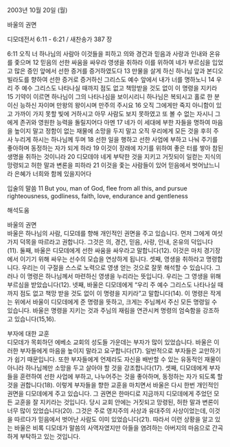 2003년 10월 20일 (월)

바울의 권면



디모데전서 6:11 - 6:21 / 새찬송가 387 장


6:11 오직 너 하나님의 사람아 이것들을 피하고 의와 경건과 믿음과 사랑과 인내와 온유를 좇으며
12 믿음의 선한 싸움을 싸우라 영생을 취하라 이를 위하여 네가 부르심을 입었고 많은 증인 앞에서 선한 증거를 증거하였도다
13 만물을 살게 하신 하나님 앞과 본디오 빌라도를 향하여 선한 증거로 증거하신 그리스도 예수 앞에서 내가 너를 명하노니
14 우리 주 예수 그리스도 나타나실 때까지 점도 없고 책망받을 것도 없이 이 명령을 지키라
15 기약이 이르면 하나님이 그의 나타나심을 보이시리니 하나님은 복되시고 홀로 한 분이신 능하신 자이며 만왕의 왕이시며 만주의 주시요
16 오직 그에게만 죽지 아니함이 있고 가까이 가지 못할 빛에 거하시고 아무 사람도 보지 못하였고 또 볼 수 없는 자시니 그에게 존귀와 영원한 능력을 돌릴지어다 아멘
17 네가 이 세대에 부한 자들을 명하여 마음을 높이지 말고 정함이 없는 재물에 소망을 두지 말고 오직 우리에게 모든 것을 후히 주사 누리게 하시는 하나님께 두며
18 선한 일을 행하고 선한 사업에 부하고 나눠 주기를 좋아하며 동정하는 자가 되게 하라
19 이것이 장래에 자기를 위하여 좋은 터를 쌓아 참된 생명을 취하는 것이니라
20 디모데야 네게 부탁한 것을 지키고 거짓되이 일컫는 지식의 망령되고 허한 말과 변론을 피하라
21 이것을 좇는 사람들이 있어 믿음에서 벗어났느니라 은혜가 너희와 함께 있을지어다

입술의 말씀
11 But you, man of God, flee from all this, and pursue righteousness, godliness, faith, love, endurance and gentleness

해석도움





바울의 권면  
바울은 하나님의 사람, 디모데를 향해 개인적인 권면을 주고 있습니다. 먼저 그에게 여섯 가지 덕목을 따르라고 권합니다. 그것은 의, 경건, 믿음, 사랑, 인내, 온유의 덕입니다(11). 둘째, 바울은 디모데에게 선한 싸움을 싸우라고 말합니다(12). 이것은 마치 경기장에서 이기기 위해 싸우는 선수의 모습을 연상하게 됩니다. 셋째, 영생을 취하라고 명령합니다. 우리는 이 구절을 스스로 노력으로 영생 얻는 것으로 잘못 해석할 수 있습니다. 그러나 이 명령은 하나님께서 마련하신 영생을 누리라는 뜻입니다. 우리는 그 영생을 위해 부르심을 받았습니다(12). 넷째, 바울은 디모데에게 “우리 주 예수 그리스도 나타나실 때까지 점도 없고 책망 받을 것도 없이 이 명령을 지키라”고 말합니다(14). 이 명령은 작게는 위에서 바울이 디모데에게 준 명령을 뜻하고, 크게는 주님께서 주신 모든 명령일 수 있습니다. 바울은 명령을 지키는 것과 주님의 재림을 연관시켜 명령의 엄숙함을 강조하고 있습니다(15,16). 

부자에 대한 교훈  
디모데가 목회하던 에베소 교회의 성도들 가운데는 부자가 많이 있었습니다. 바울은 이러한 부자들에게 마음을 높이지 말라고 요구합니다(17). 일반적으로 부자들은 교만하기가 쉽기 때문입니다. 또한 부자들에게 언제라도 자신을 배반할 수 있는 유동적인 재물이 아니라 하나님께만 소망을 두고 살아야 할 것을 강조합니다(17). 셋째, 디모데에게 부자들을 훈련하여 선한 사업에 부하고, 나누어주는 것을 좋아하며, 동정하는 자가 되도록 할 것을 권합니다(18). 이렇게 부자들을 향한 교훈을 마치면서 바울은 다시 한번 개인적인 권면을 디모데에게 주고 있습니다. 그 권면은 한마디로 지금까지 디모데에게 주었던 모든 교훈을 잘 지키라는 것입니다. 당시 교회 안에는 거짓되고 망령된, 허한 말과 변론이 너무 많이 있었습니다(20). 그것은 주로 영지주의 사상과 유대주의 사상이었는데, 이것을 따르다가 믿음에서 벗어난 사람도 이미 있었습니다(21). 따라서 이런 상황을 알고 있는 바울은 비록 디모데가 말씀의 사역자였지만 아들을 염려하는 아버지의 마음으로 간곡하게 부탁하고 있는 것입니다.